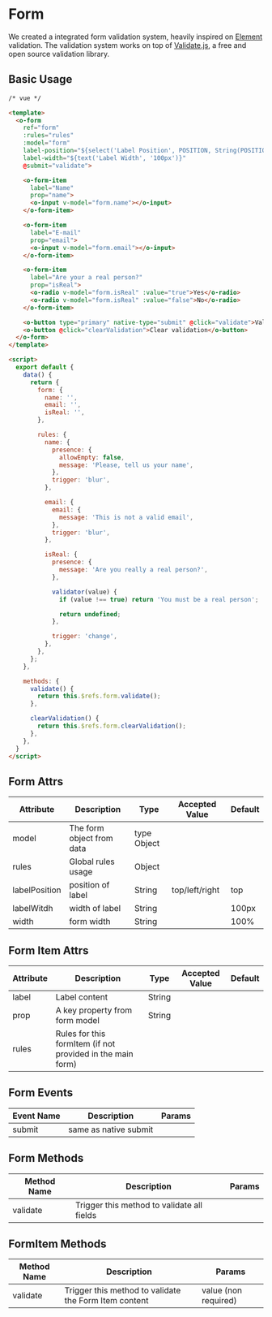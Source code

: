 # Form

We created a integrated form validation system, heavily inspired on [Element](https://element.eleme.io) validation. The validation system works on top of [Validate.js](https://validatejs.org), a free and open source validation library.

## Basic Usage

```html
/* vue */

<template>
  <o-form
    ref="form"
    :rules="rules"
    :model="form"
    label-position="${select('Label Position', POSITION, String(POSITION.top))}"
    label-width="${text('Label Width', '100px')}"
    @submit="validate">

    <o-form-item
      label="Name"
      prop="name">
      <o-input v-model="form.name"></o-input>
    </o-form-item>

    <o-form-item
      label="E-mail"
      prop="email">
      <o-input v-model="form.email"></o-input>
    </o-form-item>

    <o-form-item
      label="Are your a real person?"
      prop="isReal">
      <o-radio v-model="form.isReal" :value="true">Yes</o-radio>
      <o-radio v-model="form.isReal" :value="false">No</o-radio>
    </o-form-item>

    <o-button type="primary" native-type="submit" @click="validate">Validate</o-button>
    <o-button @click="clearValidation">Clear validation</o-button>
  </o-form>
</template>

<script>
  export default {
    data() {
      return {
        form: {
          name: '',
          email: '',
          isReal: '',
        },

        rules: {
          name: {
            presence: {
              allowEmpty: false,
              message: 'Please, tell us your name',
            },
            trigger: 'blur',
          },

          email: {
            email: {
              message: 'This is not a valid email',
            },
            trigger: 'blur',
          },

          isReal: {
            presence: {
              message: 'Are you really a real person?',
            },

            validator(value) {
              if (value !== true) return 'You must be a real person';

              return undefined;
            },

            trigger: 'change',
          },
        },
      };
    },

    methods: {
      validate() {
        return this.$refs.form.validate();
      },

      clearValidation() {
        return this.$refs.form.clearValidation();
      },
    },
  }
</script>
```

## Form Attrs

| Attribute | Description | Type | Accepted Value | Default |
|--|--|--|--|--|
| model | The form object from data | type Object |  |  |
| rules |  Global rules usage | Object |  |  |
| labelPosition | position of label | String | top/left/right | top |
| labelWitdh |  width of label | String |  | 100px |
| width |  form width | String |  | 100% |


## Form Item Attrs

| Attribute | Description | Type | Accepted Value | Default |
|--|--|--|--|--|
| label |  Label content | String |  |  |
| prop | A key property from form model | String |  |  |
| rules |  Rules for this formItem (if not provided in the main form) |  |  |  |  |


## Form Events

| Event Name | Description | Params |
| -- | -- | -- |
| submit | same as native submit |  |  |

## Form Methods

| Method Name  | Description | Params |
| -- | -- | -- |
| validate | Trigger this method to validate all fields |  |  |

## FormItem Methods
| Method Name | Description | Params |
| -- | -- | -- |
| validate | Trigger this method to validate the Form Item content |  value (non required) |
